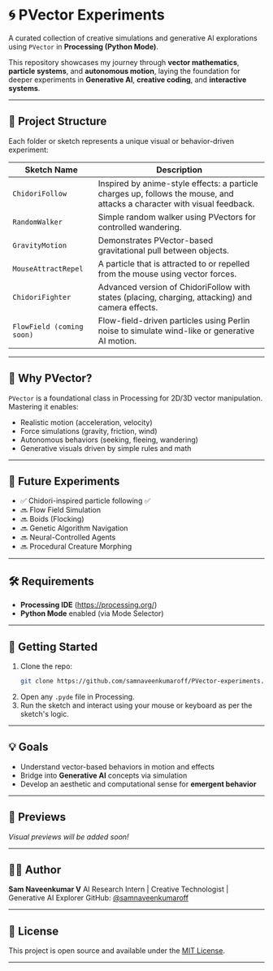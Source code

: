 # 🌀 PVector Experiments

A curated collection of creative simulations and generative AI explorations using `PVector` in **Processing (Python Mode)**.

This repository showcases my journey through **vector mathematics**, **particle systems**, and **autonomous motion**, laying the foundation for deeper experiments in **Generative AI**, **creative coding**, and **interactive systems**.

---

## 📁 Project Structure

Each folder or sketch represents a unique visual or behavior-driven experiment:

| Sketch Name | Description |
|------------|-------------|
| `ChidoriFollow` | Inspired by anime-style effects: a particle charges up, follows the mouse, and attacks a character with visual feedback. |
| `RandomWalker` | Simple random walker using PVectors for controlled wandering. |
| `GravityMotion` | Demonstrates PVector-based gravitational pull between objects. |
| `MouseAttractRepel` | A particle that is attracted to or repelled from the mouse using vector forces. |
| `ChidoriFighter` | Advanced version of ChidoriFollow with states (placing, charging, attacking) and camera effects. |
| `FlowField (coming soon)` | Flow-field-driven particles using Perlin noise to simulate wind-like or generative AI motion. |

---

## 🧠 Why PVector?

`PVector` is a foundational class in Processing for 2D/3D vector manipulation. Mastering it enables:

- Realistic motion (acceleration, velocity)
- Force simulations (gravity, friction, wind)
- Autonomous behaviors (seeking, fleeing, wandering)
- Generative visuals driven by simple rules and math

---

## 🧪 Future Experiments

- ✅ Chidori-inspired particle following ✅
- 🔜 Flow Field Simulation
- 🔜 Boids (Flocking)
- 🔜 Genetic Algorithm Navigation
- 🔜 Neural-Controlled Agents
- 🔜 Procedural Creature Morphing

---

## 🛠️ Requirements

- **Processing IDE** (https://processing.org/)
- **Python Mode** enabled (via Mode Selector)

---

## 🚀 Getting Started

1. Clone the repo:
   ```bash
   git clone https://github.com/samnaveenkumaroff/PVector-experiments.git

2. Open any `.pyde` file in Processing.
3. Run the sketch and interact using your mouse or keyboard as per the sketch's logic.

---

## 💡 Goals

* Understand vector-based behaviors in motion and effects
* Bridge into **Generative AI** concepts via simulation
* Develop an aesthetic and computational sense for **emergent behavior**

---

## 📸 Previews

*Visual previews will be added soon!*

---

## 🧑‍💻 Author

**Sam Naveenkumar V**
AI Research Intern | Creative Technologist | Generative AI Explorer
GitHub: [@samnaveenkumaroff](https://github.com/samnaveenkumaroff)

---

## 📜 License

This project is open source and available under the [MIT License](LICENSE).

---
